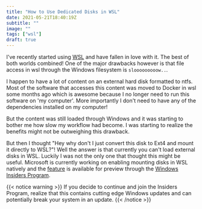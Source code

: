 ```yaml
---
title: "How to Use Dedicated Disks in WSL"
date: 2021-05-21T18:40:19Z
subtitle: ""
image: ""
tags: ["wsl"]
draft: true
---
```

I've recently started using [WSL](https://docs.microsoft.com/en-us/windows/wsl/about) and have fallen in love with it. 
The best of both worlds combined!
One of the major drawbacks however is that file access in wsl through the Windows filesystem is `slooooooooow..`.

I happen to have a lot of content on an external hard disk formatted to ntfs. 
Most of the software that accesses this content was moved to Docker in wsl some months ago which is awesome because I no longer need to run this software on 'my computer'. 
More importantly I don't need to have any of the dependencies installed on my computer!

But the content was still loaded through Windows and it was starting to bother me how slow my workflow had become. 
I was starting to realize the benefits might not be outweighing this drawback.

But then I thought "Hey why don't I just convert this disk to Ext4 and mount it directly to WSL?"! 
Well the answer is that currently you can't load external disks in WSL. 
Luckily I was not the only one that thought this might be useful. 
Microsoft is currently working on enabling mounting disks in WSL natively and the [feature]((https://docs.microsoft.com/en-us/windows/wsl/wsl2-mount-disk)) is available for preview through the [Windows Insiders Program](https://insider.windows.com/en-us/).

{{< notice warning >}}
If you decide to continue and join the Insiders Program, realize that this contains cutting edge Windows updates and can potentially break your system in an update.
{{< /notice >}}